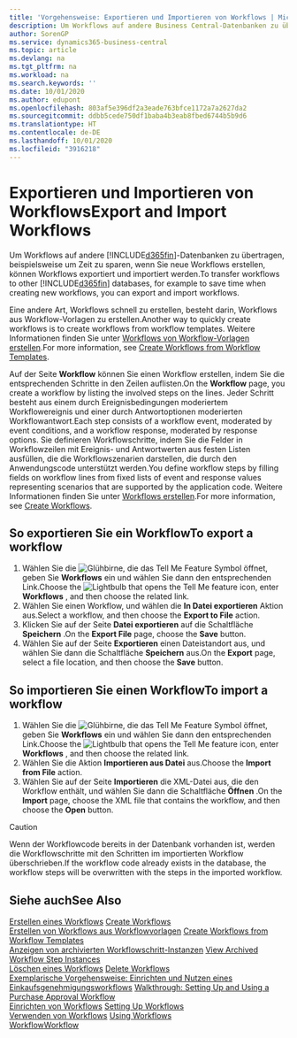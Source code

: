 ```yaml
---
title: 'Vorgehensweise: Exportieren und Importieren von Workflows | Microsoft Docs'
description: Um Workflows auf andere Business Central-Datenbanken zu übertragen, beispielsweise um Zeit zu sparen, wenn Sie neue Workflows erstellen, können Workflows exportiert und importiert werden.
author: SorenGP
ms.service: dynamics365-business-central
ms.topic: article
ms.devlang: na
ms.tgt_pltfrm: na
ms.workload: na
ms.search.keywords: ''
ms.date: 10/01/2020
ms.author: edupont
ms.openlocfilehash: 803af5e396df2a3eade763bfce1172a7a2627da2
ms.sourcegitcommit: ddbb5cede750df1baba4b3eab8fbed6744b5b9d6
ms.translationtype: HT
ms.contentlocale: de-DE
ms.lasthandoff: 10/01/2020
ms.locfileid: "3916218"
---
```

# <a name="export-and-import-workflows"></a><span data-ttu-id="318d3-103">Exportieren und Importieren von Workflows</span><span class="sxs-lookup"><span data-stu-id="318d3-103">Export and Import Workflows</span></span>
<span data-ttu-id="318d3-104">Um Workflows auf andere [!INCLUDE[d365fin](includes/d365fin_md.md)]-Datenbanken zu übertragen, beispielsweise um Zeit zu sparen, wenn Sie neue Workflows erstellen, können Workflows exportiert und importiert werden.</span><span class="sxs-lookup"><span data-stu-id="318d3-104">To transfer workflows to other [!INCLUDE[d365fin](includes/d365fin_md.md)] databases, for example to save time when creating new workflows, you can export and import workflows.</span></span>  

 <span data-ttu-id="318d3-105">Eine andere Art, Workflows schnell zu erstellen, besteht darin, Workflows aus Workflow-Vorlagen zu erstellen.</span><span class="sxs-lookup"><span data-stu-id="318d3-105">Another way to quickly create workflows is to create workflows from workflow templates.</span></span> <span data-ttu-id="318d3-106">Weitere Informationen finden Sie unter [Workflows von Workflow-Vorlagen erstellen](across-how-to-create-workflows-from-workflow-templates.md).</span><span class="sxs-lookup"><span data-stu-id="318d3-106">For more information, see [Create Workflows from Workflow Templates](across-how-to-create-workflows-from-workflow-templates.md).</span></span>  

 <span data-ttu-id="318d3-107">Auf der Seite **Workflow** können Sie einen Workflow erstellen, indem Sie die entsprechenden Schritte in den Zeilen auflisten.</span><span class="sxs-lookup"><span data-stu-id="318d3-107">On the **Workflow** page, you create a workflow by listing the involved steps on the lines.</span></span> <span data-ttu-id="318d3-108">Jeder Schritt besteht aus einem durch Ereignisbedingungen moderiertem Workflowereignis und einer durch Antwortoptionen moderierten Workflowantwort.</span><span class="sxs-lookup"><span data-stu-id="318d3-108">Each step consists of a workflow event, moderated by event conditions, and a workflow response, moderated by response options.</span></span> <span data-ttu-id="318d3-109">Sie definieren Workflowschritte, indem Sie die Felder in Workflowzeilen mit Ereignis- und Antwortwerten aus festen Listen ausfüllen, die die Workflowszenarien darstellen, die durch den Anwendungscode unterstützt werden.</span><span class="sxs-lookup"><span data-stu-id="318d3-109">You define workflow steps by filling fields on workflow lines from fixed lists of event and response values representing scenarios that are supported by the application code.</span></span> <span data-ttu-id="318d3-110">Weitere Informationen finden Sie unter [Workflows erstellen](across-how-to-create-workflows.md).</span><span class="sxs-lookup"><span data-stu-id="318d3-110">For more information, see [Create Workflows](across-how-to-create-workflows.md).</span></span>  

## <a name="to-export-a-workflow"></a><span data-ttu-id="318d3-111">So exportieren Sie ein Workflow</span><span class="sxs-lookup"><span data-stu-id="318d3-111">To export a workflow</span></span>  
1.  <span data-ttu-id="318d3-112">Wählen Sie die ![Glühbirne, die das Tell Me Feature](media/ui-search/search_small.png "Was möchten Sie tun?") Symbol öffnet, geben Sie **Workflows** ein und wählen Sie dann den entsprechenden Link.</span><span class="sxs-lookup"><span data-stu-id="318d3-112">Choose the ![Lightbulb that opens the Tell Me feature](media/ui-search/search_small.png "Tell me what you want to do") icon, enter **Workflows** , and then choose the related link.</span></span>  
2.  <span data-ttu-id="318d3-113">Wählen Sie einen Workflow, und wählen die **In Datei exportieren** Aktion aus.</span><span class="sxs-lookup"><span data-stu-id="318d3-113">Select a workflow, and then choose the **Export to File** action.</span></span>  
3.  <span data-ttu-id="318d3-114">Klicken Sie auf der Seite **Datei exportieren** auf die Schaltfläche **Speichern** .</span><span class="sxs-lookup"><span data-stu-id="318d3-114">On the **Export File** page, choose the **Save** button.</span></span>  
4.  <span data-ttu-id="318d3-115">Wählen Sie auf der Seite **Exportieren** einen Dateistandort aus, und wählen Sie dann die Schaltfläche **Speichern** aus.</span><span class="sxs-lookup"><span data-stu-id="318d3-115">On the **Export** page, select a file location, and then choose the **Save** button.</span></span>  

## <a name="to-import-a-workflow"></a><span data-ttu-id="318d3-116">So importieren Sie einen Workflow</span><span class="sxs-lookup"><span data-stu-id="318d3-116">To import a workflow</span></span>  
1.  <span data-ttu-id="318d3-117">Wählen Sie die ![Glühbirne, die das Tell Me Feature](media/ui-search/search_small.png "Was möchten Sie tun?") Symbol öffnet, geben Sie **Workflows** ein und wählen Sie dann den entsprechenden Link.</span><span class="sxs-lookup"><span data-stu-id="318d3-117">Choose the ![Lightbulb that opens the Tell Me feature](media/ui-search/search_small.png "Tell me what you want to do") icon, enter **Workflows** , and then choose the related link.</span></span>  
2.  <span data-ttu-id="318d3-118">Wählen Sie die Aktion **Importieren aus Datei** aus.</span><span class="sxs-lookup"><span data-stu-id="318d3-118">Choose the **Import from File** action.</span></span>  
3.  <span data-ttu-id="318d3-119">Wählen Sie auf der Seite **Importieren** die XML-Datei aus, die den Workflow enthält, und wählen Sie dann die Schaltfläche **Öffnen** .</span><span class="sxs-lookup"><span data-stu-id="318d3-119">On the **Import** page, choose the XML file that contains the workflow, and then choose the **Open** button.</span></span>  

> [!CAUTION]  
>  <span data-ttu-id="318d3-120">Wenn der Workflowcode bereits in der Datenbank vorhanden ist, werden die Workflowschritte mit den Schritten im importierten Workflow überschrieben.</span><span class="sxs-lookup"><span data-stu-id="318d3-120">If the workflow code already exists in the database, the workflow steps will be overwritten with the steps in the imported workflow.</span></span>  

## <a name="see-also"></a><span data-ttu-id="318d3-121">Siehe auch</span><span class="sxs-lookup"><span data-stu-id="318d3-121">See Also</span></span>  
 <span data-ttu-id="318d3-122">[Erstellen eines Workflows](across-how-to-create-workflows.md) </span><span class="sxs-lookup"><span data-stu-id="318d3-122">[Create Workflows](across-how-to-create-workflows.md) </span></span>  
 <span data-ttu-id="318d3-123">[Erstellen von Workflows aus Workflowvorlagen](across-how-to-create-workflows-from-workflow-templates.md) </span><span class="sxs-lookup"><span data-stu-id="318d3-123">[Create Workflows from Workflow Templates](across-how-to-create-workflows-from-workflow-templates.md) </span></span>  
 <span data-ttu-id="318d3-124">[Anzeigen von archivierten Workflowschritt-Instanzen](across-how-to-view-archived-workflow-step-instances.md) </span><span class="sxs-lookup"><span data-stu-id="318d3-124">[View Archived Workflow Step Instances](across-how-to-view-archived-workflow-step-instances.md) </span></span>  
 <span data-ttu-id="318d3-125">[Löschen eines Workflows](across-how-to-delete-workflows.md) </span><span class="sxs-lookup"><span data-stu-id="318d3-125">[Delete Workflows](across-how-to-delete-workflows.md) </span></span>  
 <span data-ttu-id="318d3-126">[Exemplarische Vorgehensweise: Einrichten und Nutzen eines Einkaufsgenehmigungsworkflows](walkthrough-setting-up-and-using-a-purchase-approval-workflow.md) </span><span class="sxs-lookup"><span data-stu-id="318d3-126">[Walkthrough: Setting Up and Using a Purchase Approval Workflow](walkthrough-setting-up-and-using-a-purchase-approval-workflow.md) </span></span>  
 <span data-ttu-id="318d3-127">[Einrichten von Workflows](across-set-up-workflows.md) </span><span class="sxs-lookup"><span data-stu-id="318d3-127">[Setting Up Workflows](across-set-up-workflows.md) </span></span>  
 <span data-ttu-id="318d3-128">[Verwenden von Workflows](across-use-workflows.md) </span><span class="sxs-lookup"><span data-stu-id="318d3-128">[Using Workflows](across-use-workflows.md) </span></span>  
 [<span data-ttu-id="318d3-129">Workflow</span><span class="sxs-lookup"><span data-stu-id="318d3-129">Workflow</span></span>](across-workflow.md)   
